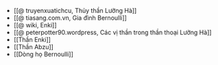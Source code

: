 - [[@ truyenxuatichcu, Thủy thần Lưỡng Hà]]
- [[@ tiasang.com.vn, Gia đình Bernoulli]]
- [[@ wiki, Enki]]
- [[@ peterpotter90.wordpress, Các vị thần trong thần thoại Lưỡng Hà]]
- [[Thần Enki]]
- [[Thần Abzu]]
- [[Dòng họ Bernoulli]]
